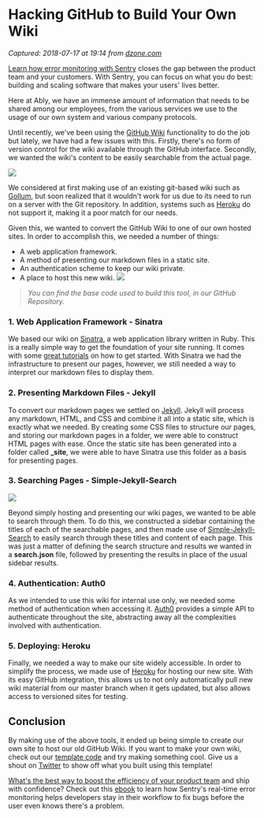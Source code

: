 # Hacking GitHub to Build Your Own Wiki

_Captured: 2018-07-17 at 19:14 from [dzone.com](https://dzone.com/articles/hacking-github-to-build-your-own-wiki?edition=385247&utm_source=Daily%20Digest&utm_medium=email&utm_campaign=Daily%20Digest%202018-07-17)_

[Learn how error monitoring with Sentry](https://dzone.com/go?i=299453&u=https%3A%2F%2Fsentry.io%2F_%2Flp%2Ftelephone-game-ebook%2F%3Futm_source%3Dadvertisement%26utm_medium%3Dtext%26utm_content%3Ddzonewebdevzone%26utm_campaign%3Dsponsorship) closes the gap between the product team and your customers. With Sentry, you can focus on what you do best: building and scaling software that makes your users' lives better.

Here at Ably, we have an immense amount of information that needs to be shared among our employees, from the various services we use to the usage of our own system and various company protocols.

Until recently, we've been using the [GitHub Wiki](https://help.github.com/articles/about-github-wikis/) functionality to do the job but lately, we have had a few issues with this. Firstly, there's no form of version control for the wiki available through the GitHub interface. Secondly, we wanted the wiki's content to be easily searchable from the actual page.

![](https://cdn-images-1.medium.com/max/1600/1*gJWkidKhcYg1SC4lN0OVSQ.jpeg)

We considered at first making use of an existing git-based wiki such as [Gollum](https://github.com/gollum/gollum), but soon realized that it wouldn't work for us due to its need to run on a server with the Git repository. In addition, systems such as [Heroku](https://www.heroku.com/) do not support it, making it a poor match for our needs.

Given this, we wanted to convert the GitHub Wiki to one of our own hosted sites. In order to accomplish this, we needed a number of things:

  * A web application framework.
  * A method of presenting our markdown files in a static site.
  * An authentication scheme to keep our wiki private.
  * A place to host this new wiki.
![](https://cdn-images-1.medium.com/max/1600/1*dcF2_ClcpT8Cl-uawtCHLw.png)

> _You can find the base code used to build this tool, in our GitHub Repository._

### **1\. Web Application Framework - Sinatra**

We based our wiki on [Sinatra](http://sinatrarb.com/), a web application library written in Ruby. This is a really simple way to get the foundation of your site running. It comes with some [great tutorials](http://sinatrarb.com/intro.html) on how to get started. With Sinatra we had the infrastructure to present our pages, however, we still needed a way to interpret our markdown files to display them.

### **2\. Presenting Markdown Files - Jekyll**

To convert our markdown pages we settled on [Jekyll](https://jekyllrb.com/). Jekyll will process any markdown, HTML, and CSS and combine it all into a static site, which is exactly what we needed. By creating some CSS files to structure our pages, and storing our markdown pages in a folder, we were able to construct HTML pages with ease. Once the static site has been generated into a folder called **_site**, we were able to have Sinatra use this folder as a basis for presenting pages.

### **3\. Searching Pages - Simple-Jekyll-Search**

![](https://cdn-images-1.medium.com/max/1600/1*P0DlyPIIlc1FJTouJ4TfPA.gif)

Beyond simply hosting and presenting our wiki pages, we wanted to be able to search through them. To do this, we constructed a sidebar containing the titles of each of the searchable pages, and then made use of [Simple-Jekyll-Search](https://github.com/christian-fei/Simple-Jekyll-Search) to easily search through these titles and content of each page. This was just a matter of defining the search structure and results we wanted in a **search.json** file, followed by presenting the results in place of the usual sidebar results.

### **4\. Authentication: Auth0**

As we intended to use this wiki for internal use only, we needed some method of authentication when accessing it. [Auth0](https://auth0.com/) provides a simple API to authenticate throughout the site, abstracting away all the complexities involved with authentication.

### **5\. Deploying: Heroku**

Finally, we needed a way to make our site widely accessible. In order to simplify the process, we made use of [Heroku](https://www.heroku.com/) for hosting our new site. With its easy GitHub integration, this allows us to not only automatically pull new wiki material from our master branch when it gets updated, but also allows access to versioned sites for testing.

## **Conclusion**

By making use of the above tools, it ended up being simple to create our own site to host our old GitHub Wiki. If you want to make your own wiki, check out our [template code](https://github.com/ably/wiki-site) and try making something cool. Give us a shout on [Twitter](https://twitter.com/ablyrealtime) to show off what you built using this template!

[What's the best way to boost the efficiency of your product team](https://dzone.com/go?i=299454&u=https%3A%2F%2Fsentry.io%2F_%2Flp%2Ftelephone-game-ebook%2F%3Futm_source%3Dadvertisement%26utm_medium%3Dtext%26utm_content%3Ddzonewebdevzone%26utm_campaign%3Dsponsorship) and ship with confidence? Check out this [ebook](https://dzone.com/go?i=299454&u=https%3A%2F%2Fsentry.io%2F_%2Flp%2Ftelephone-game-ebook%2F%3Futm_source%3Dadvertisement%26utm_medium%3Dtext%26utm_content%3Ddzonewebdevzone%26utm_campaign%3Dsponsorship) to learn how Sentry's real-time error monitoring helps developers stay in their workflow to fix bugs before the user even knows there's a problem.
